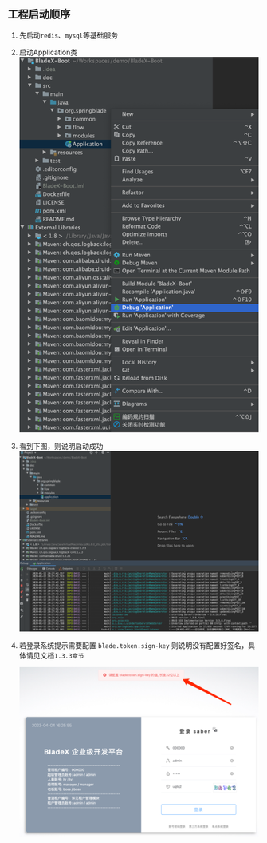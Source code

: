 ## 工程启动顺序
1. 先启动`redis`、`mysql`等基础服务

2. 启动Application类
    ![](../../images/screenshot_1578832027715.png)

3. 看到下图，则说明启动成功
    ![](../../images/screenshot_1578832091627.png)

4. 若登录系统提示需要配置 `blade.token.sign-key` 则说明没有配置好签名，具体请见文档`1.3.3章节`

    ![image-20230404162612736](../../images/image-20230404162612736.png)
